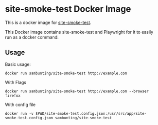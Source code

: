 # site-smoke-test Docker Image

This is a docker image for [site-smoke-test](https://github.com/sambunting/site-smoke-test).

This Docker image contains site-smoke-test and Playwright for it to easily run as a docker command.

## Usage

Basic usage:
```
docker run sambunting/site-smoke-test http://example.com
```

With Flags
```
docker run sambunting/site-smoke-test http://example.com --browser firefox
```

With config file
```
docker run -v $PWD/site-smoke-test.config.json:/usr/src/app/site-smoke-test.config.json sambunting/site-smoke-test
```